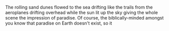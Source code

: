 The rolling sand dunes flowed to the sea drifting like the trails from the aeroplanes drifting overhead while the sun lit up the sky giving the whole scene the impression of paradise.
Of course, the biblically-minded amongst you know that paradise on Earth doesn't exist, so it 
